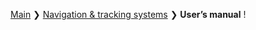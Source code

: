 [Main](/../../) ❯ [Navigation & tracking systems](/navigation_and_tracking_systems_en) ❯ **User’s manual**
!
